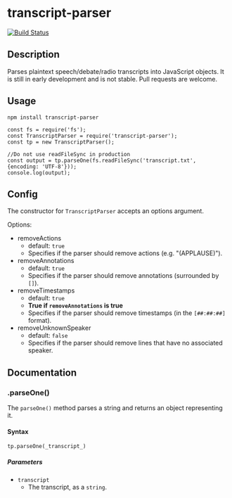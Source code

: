 transcript-parser
=================
[![Build Status](https://travis-ci.org/willshiao/transcript-parser.svg?branch=master)](https://travis-ci.org/willshiao/transcript-parser)

## Description

Parses plaintext speech/debate/radio transcripts into JavaScript objects. It is still in early development and is not stable. Pull requests are welcome.

## Usage

`npm install transcript-parser`

    const fs = require('fs');
    const TranscriptParser = require('transcript-parser');
    const tp = new TranscriptParser();
    
    //Do not use readFileSync in production
    const output = tp.parseOne(fs.readFileSync('transcript.txt', {encoding: 'UTF-8'}));
    console.log(output);


## Config

The constructor for `TranscriptParser` accepts an options argument.

Options:

- removeActions
    + default: `true`
    + Specifies if the parser should remove actions (e.g. "(APPLAUSE)").
- removeAnnotations
    + default: `true`
    + Specifies if the parser should remove annotations (surrounded by `[]`).
- removeTimestamps
    + default: `true`
    + **True if `removeAnnotations` is true**
    + Specifies if the parser should remove timestamps (in the `[##:##:##]` format).
- removeUnknownSpeaker
    + default: `false`
    + Specifies if the parser should remove lines that have no associated speaker.


## Documentation

### .parseOne()

The `parseOne()` method parses a string and returns an object representing it.

#### Syntax

`tp.parseOne(_transcript_)`

##### Parameters

- `transcript`
    - The transcript, as a `string`.